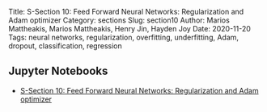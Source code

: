 Title: S-Section 10:  Feed Forward Neural Networks: Regularization and Adam optimizer
Category: sections
Slug: section10
Author: Marios Mattheakis,  Marios Mattheakis, Henry Jin, Hayden Joy
Date: 2020-11-20
Tags: neural networks, regularization, overfitting, underfitting, Adam, dropout, classification, regression

## Jupyter Notebooks

- [S-Section 10: Feed Forward Neural Networks: Regularization and Adam optimizer]({static}notebook/cs109a_section_10.ipynb)
